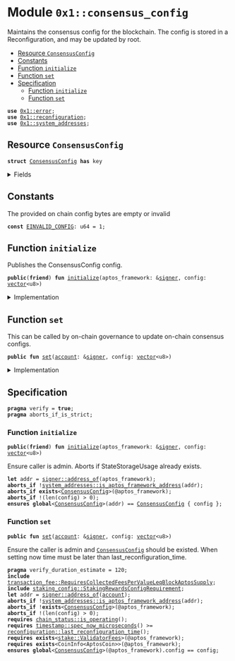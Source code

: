 
<a name="0x1_consensus_config"></a>

# Module `0x1::consensus_config`

Maintains the consensus config for the blockchain. The config is stored in a
Reconfiguration, and may be updated by root.


-  [Resource `ConsensusConfig`](#0x1_consensus_config_ConsensusConfig)
-  [Constants](#@Constants_0)
-  [Function `initialize`](#0x1_consensus_config_initialize)
-  [Function `set`](#0x1_consensus_config_set)
-  [Specification](#@Specification_1)
    -  [Function `initialize`](#@Specification_1_initialize)
    -  [Function `set`](#@Specification_1_set)


<pre><code><b>use</b> <a href="../../aptos-stdlib/../move-stdlib/doc/error.md#0x1_error">0x1::error</a>;
<b>use</b> <a href="reconfiguration.md#0x1_reconfiguration">0x1::reconfiguration</a>;
<b>use</b> <a href="system_addresses.md#0x1_system_addresses">0x1::system_addresses</a>;
</code></pre>



<a name="0x1_consensus_config_ConsensusConfig"></a>

## Resource `ConsensusConfig`



<pre><code><b>struct</b> <a href="consensus_config.md#0x1_consensus_config_ConsensusConfig">ConsensusConfig</a> <b>has</b> key
</code></pre>



<details>
<summary>Fields</summary>


<dl>
<dt>
<code>config: <a href="../../aptos-stdlib/../move-stdlib/doc/vector.md#0x1_vector">vector</a>&lt;u8&gt;</code>
</dt>
<dd>

</dd>
</dl>


</details>

<a name="@Constants_0"></a>

## Constants


<a name="0x1_consensus_config_EINVALID_CONFIG"></a>

The provided on chain config bytes are empty or invalid


<pre><code><b>const</b> <a href="consensus_config.md#0x1_consensus_config_EINVALID_CONFIG">EINVALID_CONFIG</a>: u64 = 1;
</code></pre>



<a name="0x1_consensus_config_initialize"></a>

## Function `initialize`

Publishes the ConsensusConfig config.


<pre><code><b>public</b>(<b>friend</b>) <b>fun</b> <a href="consensus_config.md#0x1_consensus_config_initialize">initialize</a>(aptos_framework: &<a href="../../aptos-stdlib/../move-stdlib/doc/signer.md#0x1_signer">signer</a>, config: <a href="../../aptos-stdlib/../move-stdlib/doc/vector.md#0x1_vector">vector</a>&lt;u8&gt;)
</code></pre>



<details>
<summary>Implementation</summary>


<pre><code><b>public</b>(<b>friend</b>) <b>fun</b> <a href="consensus_config.md#0x1_consensus_config_initialize">initialize</a>(aptos_framework: &<a href="../../aptos-stdlib/../move-stdlib/doc/signer.md#0x1_signer">signer</a>, config: <a href="../../aptos-stdlib/../move-stdlib/doc/vector.md#0x1_vector">vector</a>&lt;u8&gt;) {
    <a href="system_addresses.md#0x1_system_addresses_assert_aptos_framework">system_addresses::assert_aptos_framework</a>(aptos_framework);
    <b>assert</b>!(<a href="../../aptos-stdlib/../move-stdlib/doc/vector.md#0x1_vector_length">vector::length</a>(&config) &gt; 0, <a href="../../aptos-stdlib/../move-stdlib/doc/error.md#0x1_error_invalid_argument">error::invalid_argument</a>(<a href="consensus_config.md#0x1_consensus_config_EINVALID_CONFIG">EINVALID_CONFIG</a>));
    <b>move_to</b>(aptos_framework, <a href="consensus_config.md#0x1_consensus_config_ConsensusConfig">ConsensusConfig</a> { config });
}
</code></pre>



</details>

<a name="0x1_consensus_config_set"></a>

## Function `set`

This can be called by on-chain governance to update on-chain consensus configs.


<pre><code><b>public</b> <b>fun</b> <a href="consensus_config.md#0x1_consensus_config_set">set</a>(<a href="account.md#0x1_account">account</a>: &<a href="../../aptos-stdlib/../move-stdlib/doc/signer.md#0x1_signer">signer</a>, config: <a href="../../aptos-stdlib/../move-stdlib/doc/vector.md#0x1_vector">vector</a>&lt;u8&gt;)
</code></pre>



<details>
<summary>Implementation</summary>


<pre><code><b>public</b> <b>fun</b> <a href="consensus_config.md#0x1_consensus_config_set">set</a>(<a href="account.md#0x1_account">account</a>: &<a href="../../aptos-stdlib/../move-stdlib/doc/signer.md#0x1_signer">signer</a>, config: <a href="../../aptos-stdlib/../move-stdlib/doc/vector.md#0x1_vector">vector</a>&lt;u8&gt;) <b>acquires</b> <a href="consensus_config.md#0x1_consensus_config_ConsensusConfig">ConsensusConfig</a> {
    <a href="system_addresses.md#0x1_system_addresses_assert_aptos_framework">system_addresses::assert_aptos_framework</a>(<a href="account.md#0x1_account">account</a>);
    <b>assert</b>!(<a href="../../aptos-stdlib/../move-stdlib/doc/vector.md#0x1_vector_length">vector::length</a>(&config) &gt; 0, <a href="../../aptos-stdlib/../move-stdlib/doc/error.md#0x1_error_invalid_argument">error::invalid_argument</a>(<a href="consensus_config.md#0x1_consensus_config_EINVALID_CONFIG">EINVALID_CONFIG</a>));

    <b>let</b> config_ref = &<b>mut</b> <b>borrow_global_mut</b>&lt;<a href="consensus_config.md#0x1_consensus_config_ConsensusConfig">ConsensusConfig</a>&gt;(@aptos_framework).config;
    *config_ref = config;

    // Need <b>to</b> trigger <a href="reconfiguration.md#0x1_reconfiguration">reconfiguration</a> so validator nodes can sync on the updated configs.
    <a href="reconfiguration.md#0x1_reconfiguration_reconfigure">reconfiguration::reconfigure</a>();
}
</code></pre>



</details>

<a name="@Specification_1"></a>

## Specification



<pre><code><b>pragma</b> verify = <b>true</b>;
<b>pragma</b> aborts_if_is_strict;
</code></pre>



<a name="@Specification_1_initialize"></a>

### Function `initialize`


<pre><code><b>public</b>(<b>friend</b>) <b>fun</b> <a href="consensus_config.md#0x1_consensus_config_initialize">initialize</a>(aptos_framework: &<a href="../../aptos-stdlib/../move-stdlib/doc/signer.md#0x1_signer">signer</a>, config: <a href="../../aptos-stdlib/../move-stdlib/doc/vector.md#0x1_vector">vector</a>&lt;u8&gt;)
</code></pre>


Ensure caller is admin.
Aborts if StateStorageUsage already exists.


<pre><code><b>let</b> addr = <a href="../../aptos-stdlib/../move-stdlib/doc/signer.md#0x1_signer_address_of">signer::address_of</a>(aptos_framework);
<b>aborts_if</b> !<a href="system_addresses.md#0x1_system_addresses_is_aptos_framework_address">system_addresses::is_aptos_framework_address</a>(addr);
<b>aborts_if</b> <b>exists</b>&lt;<a href="consensus_config.md#0x1_consensus_config_ConsensusConfig">ConsensusConfig</a>&gt;(@aptos_framework);
<b>aborts_if</b> !(len(config) &gt; 0);
<b>ensures</b> <b>global</b>&lt;<a href="consensus_config.md#0x1_consensus_config_ConsensusConfig">ConsensusConfig</a>&gt;(addr) == <a href="consensus_config.md#0x1_consensus_config_ConsensusConfig">ConsensusConfig</a> { config };
</code></pre>



<a name="@Specification_1_set"></a>

### Function `set`


<pre><code><b>public</b> <b>fun</b> <a href="consensus_config.md#0x1_consensus_config_set">set</a>(<a href="account.md#0x1_account">account</a>: &<a href="../../aptos-stdlib/../move-stdlib/doc/signer.md#0x1_signer">signer</a>, config: <a href="../../aptos-stdlib/../move-stdlib/doc/vector.md#0x1_vector">vector</a>&lt;u8&gt;)
</code></pre>


Ensure the caller is admin and <code><a href="consensus_config.md#0x1_consensus_config_ConsensusConfig">ConsensusConfig</a></code> should be existed.
When setting now time must be later than last_reconfiguration_time.


<pre><code><b>pragma</b> verify_duration_estimate = 120;
<b>include</b> <a href="transaction_fee.md#0x1_transaction_fee_RequiresCollectedFeesPerValueLeqBlockAptosSupply">transaction_fee::RequiresCollectedFeesPerValueLeqBlockAptosSupply</a>;
<b>include</b> <a href="staking_config.md#0x1_staking_config_StakingRewardsConfigRequirement">staking_config::StakingRewardsConfigRequirement</a>;
<b>let</b> addr = <a href="../../aptos-stdlib/../move-stdlib/doc/signer.md#0x1_signer_address_of">signer::address_of</a>(<a href="account.md#0x1_account">account</a>);
<b>aborts_if</b> !<a href="system_addresses.md#0x1_system_addresses_is_aptos_framework_address">system_addresses::is_aptos_framework_address</a>(addr);
<b>aborts_if</b> !<b>exists</b>&lt;<a href="consensus_config.md#0x1_consensus_config_ConsensusConfig">ConsensusConfig</a>&gt;(@aptos_framework);
<b>aborts_if</b> !(len(config) &gt; 0);
<b>requires</b> <a href="chain_status.md#0x1_chain_status_is_operating">chain_status::is_operating</a>();
<b>requires</b> <a href="timestamp.md#0x1_timestamp_spec_now_microseconds">timestamp::spec_now_microseconds</a>() &gt;= <a href="reconfiguration.md#0x1_reconfiguration_last_reconfiguration_time">reconfiguration::last_reconfiguration_time</a>();
<b>requires</b> <b>exists</b>&lt;<a href="stake.md#0x1_stake_ValidatorFees">stake::ValidatorFees</a>&gt;(@aptos_framework);
<b>requires</b> <b>exists</b>&lt;CoinInfo&lt;AptosCoin&gt;&gt;(@aptos_framework);
<b>ensures</b> <b>global</b>&lt;<a href="consensus_config.md#0x1_consensus_config_ConsensusConfig">ConsensusConfig</a>&gt;(@aptos_framework).config == config;
</code></pre>


[move-book]: https://aptos.dev/move/book/SUMMARY
